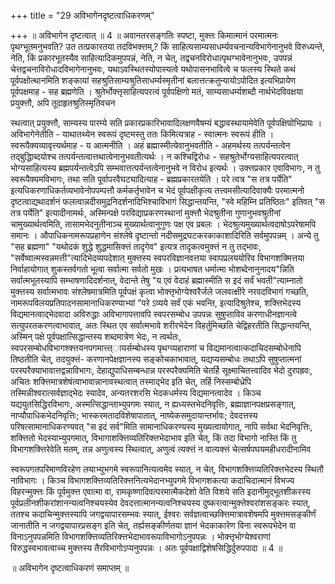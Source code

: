+++
title = "29 अविभागेनदृष्टत्वाधिकरणम्"

+++
॥ अविभागेन दृष्टत्वात् ॥ 4 ॥ अवानतरसङ्गतिः स्पष्टा, मुक्त्तः किमात्मानं परमात्मनः पृथग्भूतमनुभवति? उत तत्प्रकारतया तदविभक्त्तम्,? किं साहित्यसाम्यसाधर्म्यवचनान्यविभागेनानुभवे विरुध्यन्ते, नेति, किं प्रकारभूतस्यैव साहित्यादिकमुपपन्नं, नेति, न चेत्, तद्वचनविरोधात्पृथग्भावेनानुभवः, उपपन्नं चेत्तद्वचनाविरोधादविभागेनानुभवः, यथाऽवस्थितस्योपास्यत्वे यथोपासनभावित्वे च फलस्य स्थिते कथं पूर्वपक्षोत्थानमिति शङ्कायां सहश्रुतिसाम्यश्रुतिसाधर्म्यस्मृतीनां बलात्तत्क्रतुन्यायोऽपोदित इत्यभिप्रायेण पूर्वपक्षमाह - सह ब्रह्मणेति । श्रुतेर्भोक्त्तृसाहित्यपरत्वं पूर्वपक्षिणो मतं, साम्यसाधर्म्यशब्दौ नार्थभेदविवक्षया प्रयुक्त्तौ, अपि तूदाहृतश्रुतिस्मृतिवचन

स्थत्वात् प्रयुक्त्तौ, साम्यस्य पारम्ये सति प्रकारप्रकारिभावादिलक्षणवैषम्यं बद्धावस्थायामेवेति पूर्वपक्षिण्रोभिप्रायः । अविभागेनेतीति - याथातथ्येन स्वरूपं दृष्टमस्तु ततः किमित्यत्राह - स्वात्मनः स्वरूपं हीति । स्वरूपैक्यव्यावृत्त्यर्थमाह - य आत्मनीति । अहं ब्रह्मास्मीत्येवानुभवतीति - अहमर्थस्य तत्पर्यन्तत्वेन तद्बुद्धिाब्दयोश्च तत्पर्यन्तत्वात्तथात्वेनानुभवतीत्यर्थः । न कश्चिद्विरोधः - सहश्रुतेर्भोग्यसाहित्यपरत्वात् भोग्यसाहित्यस्य ब्रह्मपर्यन्तत्वेऽपि सम्भवात्तत्पर्यन्तत्वेनानुभवे न विरोध इत्यर्थः । उक्त्तप्रकार एवाविभागः, न तु स्वरूपैक्यमविभागः, तथा सति पूर्वापरवैघट्यादित्याह - ब्रह्मप्रकारतयेति । परे त्वत्र "स तत्र पर्येति" इत्यधिकरणाधिकर्तव्यभावेनोपपम्पत्तौ कर्मकर्तृभावेन च भेदं पूर्वपक्षीकृत्य तत्त्वमसीत्यादिवाक्यैः परमात्मनो दृष्टत्वाद्यथादर्शनं फलत्वान्नदीसमुद्रनिदर्शनादिभिश्चाविभागं सिद्धान्तयन्ति, "स्वे महिम्नि प्रतिष्ठितः" इतिवत् "स तत्र पर्येति" इत्यादीनामर्थः, अस्मिन्पक्षे परविद्याप्रकरणस्थानां मुक्त्तौ भेदश्रुतीना गुणानुभवश्रुतीनां चामुख्यार्थत्वमिति, तासामभेदनुतीनाञ्च मुख्यार्थत्वानुगुणः पक्ष एव प्रबलः । भेदश्रुत्यमुख्यार्थत्वदाषोऽपरेषामपि समानः । औपाधिकनामरूपप्रहाणेन संश्लेषे दृष्टान्तो नदीसमुद्रघटकरकाकाशादिरिति सर्वमुपपन्नम् । अन्ये तु "सह ब्रह्मणा" "यथोदकं शुद्धे शुद्धमासिक्त्तं तादृगेव" इत्यत्र तादृकत्वमुक्त्तं न तु तद्भावः, "सर्वेष्वात्मस्वन्नमत्ती"त्यादिभेदव्यपदेशात् मुक्त्तस्य स्वपरविज्ञानवत्तया स्वापप्रलययोरिव विभागशक्मित्तया निर्वाहायोगात् शुकस्तर्वगतो भूत्वा सर्वात्मा सर्वतो मुखः । प्रत्यभाषत धर्मात्मा भोशब्देनानुनादय"न्निति सर्वात्मभूतस्यापि सम्भाषणादिदर्शनात्, वेदान्ते तेषु "य एवं वेदाहं ब्रह्मास्मीति स इदं सर्वं भवती"त्याम्नातो मुक्त्तस्य सर्वात्मभावः संश्लेषमात्रमिति पूर्वपक्षं कृत्वा भोक्त्तृभोग्येश्वरैर्जले जलवत्क्षीरे नरवदविभागं गच्छति, नामरूपविलयप्रतिपादनसामानाधिकरण्याभ्यां "परे ऽव्यये सर्वं एकं भवन्ति, इत्यादिश्रुतेश्च, शक्त्तिभेदस्य विद्यमानत्वाद्भेदवादा अविरुद्धाः अविभागापत्तावपि स्वपरसम्बोध उपपन्नः सुषुप्ताविव करणाधीनज्ञानत्वे सत्युपरतकरणत्वाभावात्, अतः स्थित एव सर्वात्मभावे शरीरभेदेन विहर्तुमिच्छति चेद्विहरतीति सिद्धान्तयन्ति, अस्मिन् पक्षे पूर्वपक्षात्सिद्धान्तस्य शब्दमात्रेण भेदः, न त्वर्थतः, स्वपरसम्बोधविभागश्क्त्तयनपगमात्त्त्ायर्सम्बोधस्य पृथग्व्यहाराणां च विद्यमानत्वात्कदाचिदसम्बोधेनापि तिष्ठतीति चेत्, तदयुक्त्तं- करणानपेक्षज्ञानस्य सङ्कोचकाभावात्, यद्यप्यसम्बोधः तथाऽपि सुषुप्तात्मनां परस्परैक्याभावात्तद्वन्नाविभागः, देहाद्युपाधिसम्बन्धान्न परस्परैक्यमिति चेतर्हि सूक्ष्माचितत्त्वादिव भेदो दुरपह्रवः, अचितः शक्त्तिमात्रशेषंत्वाभावान्नानावस्थत्वात् तस्माद्भेद इति चेत्, तर्हि निस्सम्बोध्रेपि तस्मिन्नीश्वरात्सर्वज्ञाद्भेदः स्यादेव, अन्यतरशरसि भेदकधर्मस्य विद्यमानत्वादेव । किञ्च यद्ययुतसिद्धिरविभागः, अस्मत्सिद्धान्ताभ्युपगमः स्यात्, न ह्यध्यस्तभेदनिवृत्तिः, ब्रह्माज्ञानपक्षप्रसङ्गात्, नाप्यौपाधिकभेदनिवृत्तिः; भास्करमतादविशेषापातात्, नाष्येकसमुदायान्तर्भावः; देवदत्तस्य परिषत्सामानाधिकरण्यवत् "स इदं सर्व"मिति सामानाधिकरण्यस्य मुख्यत्वायोगात्, नापि सर्वथा भेदनिवृत्तिः, शक्त्तितो भेदस्याभ्युपगमात्, विभागाशक्त्तिव्यतिरिक्त्तभेदाभाव इति चेत्, किं तदा विभागो नास्ति किं तु विभागशक्त्तिरेवेति मतम्, तन्न अणुत्वस्य स्थित्वात्, अणुत्वं त्यक्त्तं न वात्यक्त्तं चेत्सर्षपघयमहीधरादीनामिव

स्वरूपगतपरिमाणविरहेण लयाभ्युभगमे स्वरूपानित्यत्वमेव स्यात्, न चेत्, विभागशक्त्तिव्यतिरिक्त्तभेदस्य स्थितौ नाविभागः । किञ्च विभागशक्त्तिव्यतिरिक्त्तनित्यभेदानभ्युपगमे विभागशकत्या कदाचिदात्मानं विभज्य विहरन्मुक्त्तः किं पूर्वमुक्त्त एवात्मा वा, रामकृष्णादिवत्परमात्मैकदेशो वेति विशये सति इदानीमुद्भूतशीकरस्य पूर्वप्रलीनशीकरांशानन्यत्वनिश्चयस्येव देवदत्तात्मानन्यत्वनिश्चयस्य दुष्करत्वान्मुक्त्तेश्वरांशसङ्करः स्यात्, ततश्च कदाचिन्मुक्त्तस्यापि जगद्वयापारसम्भवः स्यात्, ईश्वरः सर्वज्ञत्वाच्छक्त्तिमात्रावशेषमपि मुक्त्तमसङ्कीर्णं जानातीति न जगद्वयापारप्रसङ्ग इति चेत्, तर्ह्यसङ्कीर्णतया ज्ञानं भेदकाकारेण विना स्वरूपभेदेन वा विनाऽनुपपन्नमिति विभागशक्त्तिव्यतिरिक्त्तभेदाभावरूपाविभागोऽनुपपन्नः । भोक्त्तृभोग्येश्वराणां विरुद्धस्वभावत्वाच्च मुक्त्तस्य तैरविभागोऽप्यनुपपन्नः । अतः पूर्वपक्षाद्विशेषसिद्धिर्दुरुपपादा ॥ 4 ॥

॥ अविभागेन दृष्टत्वाधिकरणं समाप्तम् ॥

